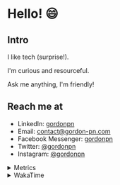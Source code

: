 # Hello! 😄

## Intro

I like tech (surprise!).

I'm curious and resourceful.

Ask me anything, I'm friendly!

## Reach me at

- LinkedIn: [gordonpn](https://www.linkedin.com/in/gordonpn/)
- Email: [contact@gordon-pn.com](mailto:contact@gordon-pn.com)
- Facebook Messenger: [gordonpn](https://www.messenger.com/t/Gordonpn)
- Twitter: [@gordonpn](https://twitter.com/Gordonpn)
- Instagram: [@gordonpn](https://www.instagram.com/gordonpn/)

<details>
  <summary>Metrics</summary>

  <img align="center" src="https://github.com/gordonpn/gordonpn/blob/master/github-metrics.svg" alt="GitHub Metrics">

</details>

<details>
  <summary>WakaTime</summary>

  <!--START_SECTION:waka-->
📊 **This Week I Spent My Time On** 

```text
💬 Programming Languages: 
Java                     5 hrs 33 mins       ████████████░░░░░░░░░░░░░   47.04 % 
TypeScript               5 hrs 2 mins        ███████████░░░░░░░░░░░░░░   42.68 % 
ERB                      54 mins             ██░░░░░░░░░░░░░░░░░░░░░░░   07.64 % 
INI                      7 mins              ░░░░░░░░░░░░░░░░░░░░░░░░░   01.10 % 
brazil-config            5 mins              ░░░░░░░░░░░░░░░░░░░░░░░░░   00.83 % 

🔥 Editors: 
Intellijidea             11 hrs 49 mins      █████████████████████████   100.00 % 
```


 Last Updated on 05/06/2024 16:23:07 UTC
<!--END_SECTION:waka-->
</details>
